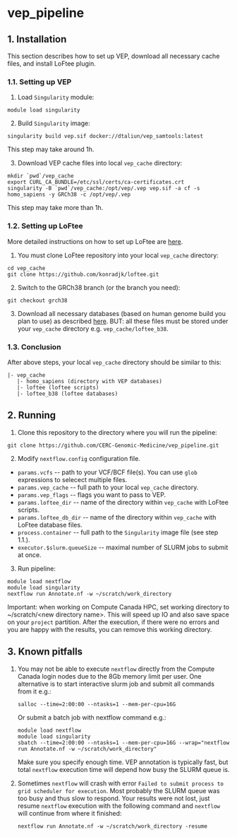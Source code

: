 # vep_pipeline

## 1. Installation
This section describes how to set up VEP, download all necessary cache files, and install LoFtee plugin.

### 1.1. Setting up VEP

1. Load `Singularity` module:
```
module load singularity
```

2. Build `Singularity` image:
```
singularity build vep.sif docker://dtaliun/vep_samtools:latest
```
This step may take around 1h.

3. Download VEP cache files into local `vep_cache` directory:
```
mkdir `pwd`/vep_cache
export CURL_CA_BUNDLE=/etc/ssl/certs/ca-certificates.crt
singularity -B `pwd`/vep_cache:/opt/vep/.vep vep.sif -a cf -s homo_sapiens -y GRCh38 -c /opt/vep/.vep
```
This step may take more than 1h.

### 1.2. Setting up LoFtee

More detailed instructions on how to set up LoFtee are [here](https://github.com/konradjk/loftee).

1. You must clone LoFtee repository into your local `vep_cache` directory:
```
cd vep_cache
git clone https://github.com/konradjk/loftee.git
```

2. Switch to the GRCh38 branch (or the branch you need):
```
git checkout grch38
```
3. Download all necessary databases (based on human genome build you plan to use) as described [here](https://github.com/konradjk/loftee). BUT: all these files must be stored under your `vep_cache` directory e.g. `vep_cache/loftee_b38`.

### 1.3. Conclusion

After above steps, your local `vep_cache` directory should be similar to this:
```
|- vep_cache
   |- homo_sapiens (directory with VEP databases)
   |- loftee (loftee scripts)
   |- loftee_b38 (loftee databases)
```

## 2. Running

1. Clone this repository to the directory where you will run the pipeline:
```
git clone https://github.com/CERC-Genomic-Medicine/vep_pipeline.git
```

2. Modify `nextflow.config` configuration file.
  * `params.vcfs` -- path to your VCF/BCF file(s). You can use `glob` expressions to selecect multiple files.
  * `params.vep_cache` -- full path to your local `vep_cache` directory.
  * `params.vep_flags` -- flags you want to pass to VEP.
  * `params.loftee_dir` -- name of the directory within `vep_cache` with LoFtee scripts.
  * `params.loftee_db_dir` -- name of the directory within `vep_cache` with LoFtee database files.
  * `process.container` -- full path to the `Singularity` image file (see step 1.1.).
  * `executor.$slurm.queueSize` -- maximal number of SLURM jobs to submit at once.
  
3. Run pipeline:
```
module load nextflow
module load singularity
nextflow run Annotate.nf -w ~/scratch/work_directory
```
Important: when working on Compute Canada HPC, set working directory to ~/scratch/\<new directory name\>. This will speed up IO and also save space on your `project` partition. After the execution, if there were no errors and you are happy with the results, you can remove this working directory.
  
## 3. Known pitfalls

1. You may not be able to execute `nextflow` directly from the Compute Canada login nodes due to the 8Gb memory limit per user. One alternative is to start interactive slurm job and submit all commands from it e.g.:
   ```
   salloc --time=2:00:00 --ntasks=1 --mem-per-cpu=16G
   ```
   Or submit a batch job with nextflow command e.g.:
   ```
   module load nextflow
   module load singularity
   sbatch --time=2:00:00 --ntasks=1 --mem-per-cpu=16G --wrap="nextflow run Annotate.nf -w ~/scratch/work_directory"
   ```
   Make sure you specify enough time. VEP annotation is typically fast, but total `nextflow` execution time will depend how busy the SLURM queue is.

2. Sometimes `nextflow` will crash with error `Failed to submit process to grid scheduler for execution`. Most probably the SLURM queue was too busy and thus slow to respond. Your results were not lost, just resume `nextflow` execution with the following command and `nextflow` will continue from where it finished:
   ```
   nextflow run Annotate.nf -w ~/scratch/work_directory -resume
   ```
